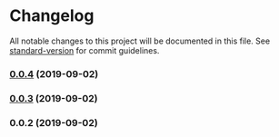 # Changelog

All notable changes to this project will be documented in this file. See [standard-version](https://github.com/conventional-changelog/standard-version) for commit guidelines.

### [0.0.4](https://github.com/lupu60/nestjs-toolbox/compare/v0.0.3...v0.0.4) (2019-09-02)



### [0.0.3](https://github.com/lupu60/nestjs-toolbox/compare/v0.0.2...v0.0.3) (2019-09-02)



### 0.0.2 (2019-09-02)
